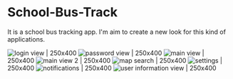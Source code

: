 # School-Bus-Track
It is a school bus tracking app. I'm aim to create a new look for this kind of applications.


![login view](https://user-images.githubusercontent.com/79758626/140905966-20ea24c3-f54f-4227-85ff-97d15c9eb501.png) | 250x400 
![password view](https://user-images.githubusercontent.com/79758626/140906002-a52b1be2-96d5-4b39-86ae-22a80f04cd47.png) | 250x400
![main view](https://user-images.githubusercontent.com/79758626/140905989-9ed69d8b-c6af-4789-be3f-aaba8d8c885c.png) | 250x400
![main view 2](https://user-images.githubusercontent.com/79758626/140905978-f58105f8-1407-4753-a5a7-293046757445.png) | 250x400
![map search](https://user-images.githubusercontent.com/79758626/140905996-41a4a54e-8718-4fe7-a02d-539f2fb9a354.png) | 250x400
![settings](https://user-images.githubusercontent.com/79758626/140906004-d424bbd7-ba26-4571-9965-e9018bab7245.png) | 250x400
![notifications](https://user-images.githubusercontent.com/79758626/140906000-d2575b08-bf4b-4f41-9dd5-6ddde255734c.png) | 250x400
![user information view](https://user-images.githubusercontent.com/79758626/140906006-561d145c-6b2c-4fb1-b752-fdca3562f151.png) | 250x400
